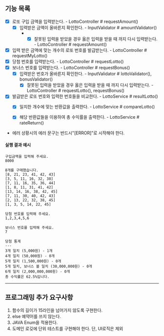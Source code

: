 ## 기능 목록

- [X] 로또 구입 금액을 입력받는다.  - LottoController # requestAmount()
  - [X] 입력받은 금액이 올바른지 확인한다. - InputValidator # amountValidator()
    - - [X] 잘못된 입력을 받았을 경우 옳은 입력을 받을 때 까지 다시 입력받는다. - LottoController # requestAmount()
- [X] 입력 받은 금액에 맞는 개수의 로또 번호를 발급받는다. - LottoController # requestMyLotto()
- [X] 당첨 번호를 입력받는다. - LottoController # requestLotto()
- [X] 보너스 번호를 입력받는다. - LottoController # requestBonus()
  - [X] 입력받은 번호가 올바른지 확인한다. - InputValidator # lottoValidator(), bonusValidator()
    - [X] 잘못된 입력을 받았을 경우 옳은 입력을 받을 때 까지 다시 입력받는다. - LottoController # requestLotto(), requestBonus()
- [x] 발급받은 로또 번호와 입력한 번호들을 비교한다. - LottoService # resultLotto()
  - [X] 일치한 개수에 맞는 반환값을 출력한다. - LottoService # compareLotto()
  - [X] 해당 반환값들을 이용하여 총 수익률을 출력한다. - LottoService # rateReturn()


- 에러 상황시의 에러 문구는 반드시"[ERROR]"로 시작해야 한다.


#### 실행 결과 예시

```
구입금액을 입력해 주세요.
8000

8개를 구매했습니다.
[8, 21, 23, 41, 42, 43] 
[3, 5, 11, 16, 32, 38] 
[7, 11, 16, 35, 36, 44] 
[1, 8, 11, 31, 41, 42] 
[13, 14, 16, 38, 42, 45] 
[7, 11, 30, 40, 42, 43] 
[2, 13, 22, 32, 38, 45] 
[1, 3, 5, 14, 22, 45]

당첨 번호를 입력해 주세요.
1,2,3,4,5,6

보너스 번호를 입력해 주세요.
7

당첨 통계
---
3개 일치 (5,000원) - 1개
4개 일치 (50,000원) - 0개
5개 일치 (1,500,000원) - 0개
5개 일치, 보너스 볼 일치 (30,000,000원) - 0개
6개 일치 (2,000,000,000원) - 0개
총 수익률은 62.5%입니다.
```

---


## 프로그래밍 추가 요구사항

1. 함수의 길이가 15라인을 넘어가지 않도록 구현한다.
2. else 예약어를 쓰지 않는다.
3. JAVA Enum을 적용한다.
4. 도메인 로깆에 단위 테스트를 구현해야 한다. 단, UI로직은 제외


